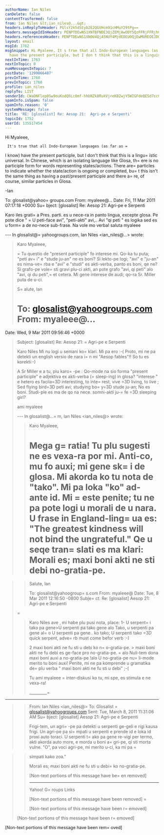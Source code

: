 ```yaml
---
authorName: Ian Niles
canDelete: false
contentTrasformed: false
from: Ian Niles &lt;ian_niles@...&gt;
headers.inReplyToHeader: PGlsY2k5dStyb2E2QGVHcm91cHMuY29tPg==
headers.messageIdInHeader: PENPTDEwNS1XNTBFNDE3QjZEMjAwODY5QzFFRjFFRjhCQ0IwQHBoeC5nYmw+
headers.referencesHeader: PENPTDEwNS1XN0U4QjA5NUY4MjdEOEU0QjEwMUREOEJDODBAcGh4LmdibD4sPGlsY2k5dStyb2E2QGVHcm91cHMuY29tPg==
layout: email
msgId: 1762
msgSnippet: Hi Myaleee, It s true that all Indo-European languages (as far as I know)
  have the present participle, but I don t think that this is a linguistic universal.
nextInTime: 1763
nextInTopic: 0
numMessagesInTopic: 7
postDate: '1299866487'
prevInTime: 1760
prevInTopic: 1760
profile: ian_niles
replyTo: LIST
senderId: CWaONFlep0Sw9ouKodQhLc0mf-hhbNZk8RukVjreKB2wjY5WIGFdeQESd7ccG7hoodmabixyf473nbEjHhyXlHZwSeNm-kNG
spamInfo.isSpam: false
spamInfo.reason: '0'
systemMessage: false
title: 'RE: [glosalist] Re: Aesop 21:  Agri-pe e Serpenti'
topicId: 1752
userId: 135517454
---
```




Hi Myaleee,
 
     It's true that all Indo-European languages (as far as =
I know) have the present participle, but I don't think that this is a lingu=
istic universal.  In Chinese, which is an isolating language like Glosa, th=
ere is no participle form for words representing states/actions.  There are=
 particles to indicate whether the state/action is ongoing or completed, bu=
t this isn't the same thing as having a past/present participle and there a=
re, of course, similar particles in Glosa.
 
-Ian
 
 


To: glosalist@yahoo=
groups.com
From: myaleee@...
Date: Fri, 11 Mar 2011 07:17:18 +0000
Su=
bject: [glosalist] Re: Aesop 21: Agri-pe e Serpenti


  



Karo iles
grati=
a
Pres. parti. es u nece-ra in panto lingua, excepte glosa. Pe pote dice " =
U peti-face avi", "peti-akti" avi,.. Avi "qi peti " es logika sed es u form=
a de no-nece sub-frase. Na vole mo verba!
saluta
myaleee

--- In glosalist@=
yahoogroups.com, Ian Niles <ian_niles@...> wrote:
>
> 
> Karo Myaleee,
> 
>=
 Tu questio de "present participle" fo interese mi. Qo-ka tu puta; "peti av=
i" e "stude ju-an" ne es boni? Si lekto-pe logi; "avi" e "ju-an" es nima-ve=
rba e "avi" e "studi" es akti-verba, panto es boni, qe ne? Si grafo-pe vole=
 sti gravi plu-ci akti, an pote grafo "avi, qi peti" alo "avi, qi du peti",=
 et cetera. Mi gene interese de audi; qo-ra Sr. Miller puta de u-ci.
> 
> S=
alute,
> Ian
> 
> 
> 
> To: glosalist@yahoogroups.com
> From: myaleee@...
>=
 Date: Wed, 9 Mar 2011 09:56:46 +0000
> Subject: [glosalist] Re: Aesop 21: =
Agri-pe e Serpenti
> 
> 
> 
> 
> 
> 
> Karo Niles 
> Mi nu logi u semani ko=
 klari. Mi pa ero :-(
> Proto, mi ne pa detekti un english versio de nara i=
n mi "Aesop fables"!! So tu es korekti:-)
> 
> A Sr Miller e a tu, plu karo=
-pe : Qo-mode na sio forma "present participle" e adjektiva ex akti-verba (=
sleep-ing) in glosa? "interese " e hetero es facila=3D interesting, to inte=
rest, vive =3D living, to live
> ; Sed flying bird=3D peti avi; studying bo=
y=3D stude ju-an; No es boni. Studi-ple es ma de qo na nece. somni-akti ju-=
fe =3D sleeping girl?
> 
> ami myaleee
> 
> --- In glosalist@...=
m, Ian Niles <ian_niles@> wrote:
> >
> > 
> > Karo Myaleee,
> > 
> > Mega g=
ratia! Tu plu sugesti ne es vexa-ra por mi. Anti-co, mu fo auxi; mi gene sk=
i de glosa. Mi akorda ko tu nota de "tako". Mi pa loka "ko" ad-ante id. Mi =
este penite; tu ne pa pote logi u morali de u nara. U frase in England-ling=
ua es: "The greatest kindness will not bind the ungrateful." Qe u seqe tran=
slati es ma klari: Morali es; maxi boni akti ne sti debi no-gratia-pe. 
> >=
 
> > Salute,
> > Ian
> > 
> > 
> > 
> > 
> > 
> > To: glosalist@yahoogroup=
s.com
> > From: myaleee@
> > Date: Tue, 8 Mar 2011 12:16:50 -0800
> > Subje=
ct: Re: [glosalist] Aesop 21: Agri-pe e Serpenti
> > 
> > 
> > 
> > 
> > 
>=
 > 
> > Karo Niles
> > ave , mi habe plu pusi nota, place:
> > 1- U serpent=
i tako pa gene>U serpenti pa tako gene alo Tako, u serpenti pa 
> > gene al=
o U serpenti pa gene.. ko tako;
> > U serpenti tako =3D quick serpent, adve=
rb must come befor verb :-)
> > 
> > 2 maxi boni akti ne fu sti u debi ko n=
o-gratia-pe. > maxi boni akti ne fu debi 
> > es ge-face pro no-gratia-pe. =
alo Nuli-tem dona maxi boni auxi a no-gratia-pe 
> > !alo U no-gratia-pe nu=
li-mode merito tu boni auxi! Penite, mi ne pa komprende 
> > u gramatika de=
 plu verba " maxi boni akti ne fu sti u debi" ;-(
> > 
> > Tu ami myaleee
>=
 > inter-diskusi ko tu, mi spe, es stimula e ne vexa-ra!
> > 
> > _________=
_______________________
> > From: Ian Niles <ian_niles@>
> > To: Glosalist =
<glosalist@yahoogroups.com>
> > Sent: Tue, March 8, 2011 11:31:06 AM
> > Su=
bject: [glosalist] Aesop 21: Agri-pe e Serpenti
> > 
> > Frigi-tem, un agri=
-pe pa detekti u serpenti ge-geli e rigi kausa frigi. Un 
> > agri-pe pa si=
mpati u serpenti e prende id e loka id proxi auto toraci. U 
> > serpenti t=
ako pa gene re-vigi per termo, akti akorda auto more, e morda u boni 
> > a=
gri-pe, qi sti morta vulne. "O", pa voci agri-pe, mi merito u-ci, ka mi pa =

> > simpati kako zoa."
> > 
> > Morali es; maxi boni akti ne fu sti u debi=
 ko no-gratia-pe. 
> > 
> > 
> > [Non-text portions of this message have be=
en removed]
> > 
> > ------------------------------------
> > 
> > Yahoo! G=
roups Links
> > 
> > [Non-text portions of this message have been removed]
=
> > 
> > 
> > 
> > 
> > 
> > [Non-text portions of this message have been r=
emoved]
> >
> 
> 
> 
> 
> 
> [Non-text portions of this message have been r=
emoved]
>



 		 	   		  

[Non-text portions of this message have been rem=
oved]


